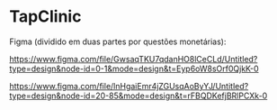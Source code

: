# TapClinic

Figma (dividido em duas partes por questões monetárias):

https://www.figma.com/file/GwsaqTKU7qdanHO8lCeCLd/Untitled?type=design&node-id=0-1&mode=design&t=Eyp6oW8sOrf0QjkK-0

https://www.figma.com/file/lnHgaiEmr4jZGUsqAoByYJ/Untitled?type=design&node-id=20-85&mode=design&t=rFBQDKefjBRlPCXk-0
